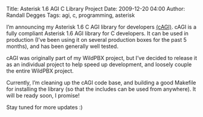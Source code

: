 Title: Asterisk 1.6 AGI C Library Project
Date: 2009-12-20 04:00
Author: Randall Degges
Tags: agi, c, programming, asterisk


I’m announcing my Asterisk 1.6 C AGI library for developers [(cAGI)][]. cAGI is
a fully compliant Asterisk 1.6 AGI library for C developers. It can be used in
production (I’ve been using it on several production boxes for the past 5
months), and has been generally well tested.

cAGI was originally part of my WildPBX project, but I’ve decided to release it
as an individual project to help speed up development, and loosely couple the
entire WildPBX project.

Currently, I’m cleaning up the cAGI code base, and building a good Makefile for
installing the library (so that the includes can be used from anywhere). It will
be ready soon, I promise!

Stay tuned for more updates :)

  [(cAGI)]: https://github.com/rdegges/cagi
